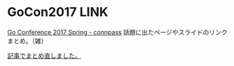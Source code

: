 # GoCon2017 LINK
[Go Conference 2017 Spring - connpass](https://gocon.connpass.com/event/52441/)
話題に出たページやスライドのリンクまとめ。（雑）

[記事でまとめ直しました。](http://tikasan.hatenablog.com/entry/2017/03/25/225619)
